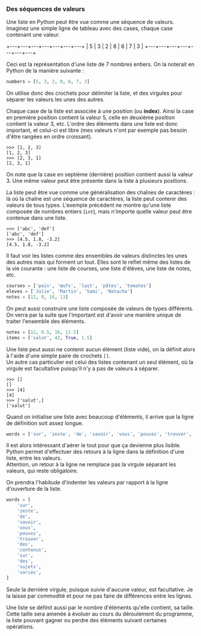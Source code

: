 ### Des séquences de valeurs

Une liste en Python peut être vue comme une séquence de valeurs.
Imaginez une simple ligne de tableau avec des cases, chaque case contenant une valeur.

+---+---+---+---+---+---+---+
| 5 | 3 | 2 | 8 | 6 | 7 | 3 |
+---+---+---+---+---+---+---+

Ceci est la représentation d'une liste de 7 nombres entiers.
On la noterait en Python de la manière suivante :

```python
numbers = [5, 3, 2, 8, 6, 7, 3]
```

On utilise donc des crochets pour délimiter la liste, et des virgules pour séparer les valeurs les unes des autres.

Chaque case de la liste est associée à une position (ou **index**). Ainsi la case en première position contient la valeur 5, celle en deuxième position contient la valeur 3, etc.
L'ordre des éléments dans une liste est donc important, et celui-ci est libre (mes valeurs n'ont par exemple pas besoin d'être rangées en ordre croissant).

```pycon
>>> [1, 2, 3]
[1, 2, 3]
>>> [2, 3, 1]
[2, 3, 1]
```

On note que la case en septième (dernière) position contient aussi la valeur 3. Une même valeur peut être présente dans la liste à plusieurs positions.

La liste peut être vue comme une généralisation des chaînes de caractères : là où la chaîne est une séquence de caractères, la liste peut contenir des valeurs de tous types.
L'exemple précédent ne montre qu'une liste composée de nombres entiers (`int`), mais n'importe quelle valeur peut être contenue dans une liste.

```pycon
>>> ['abc', 'def']
['abc', 'def']
>>> [4.5, 1.8, -3.2]
[4.5, 1.8, -3.2]
```

Il faut voir les listes comme des ensembles de valeurs distinctes les unes des autres mais qui forment un tout.
Elles sont le reflet même des listes de la vie courante : une liste de courses, une liste d'élèves, une liste de notes, etc.

```python
courses = ['pain', 'œufs', 'lait', 'pâtes', 'tomates']
eleves = ['Julie', 'Martin', 'Sami', 'Natacha']
notes = [12, 9, 16, 13]
```

On peut aussi construire une liste composée de valeurs de types différents.
On verra par la suite que l'important est d'avoir une manière unique de traiter l'ensemble des éléments.

```python
notes = [12, 8.5, 16, 12.5]
items = ['salut', 42, True, 1.5]
```

Une liste peut aussi ne contenir aucun élément (liste vide), on la définit alors à l'aide d'une simple paire de crochets `[]`.  
Un autre cas particulier est celui des listes contenant un seul élément, où la virgule est facultative puisqu'il n'y a pas de valeurs à séparer.

```pycon
>>> []
[]
>>> [4]
[4]
>>> ['salut',]
['salut']
```

Quand on initialise une liste avec beaucoup d'éléments, il arrive que la ligne de définition soit assez longue.

```python
words = ['sur', 'zeste', 'de', 'savoir', 'vous', 'pouvez', 'trouver', 'des', 'contenus', 'sur', 'des', 'sujets', 'variés']
```

Il est alors intéressant d'aérer le tout pour que ça devienne plus lisible.
Python permet d'effectuer des retours à la ligne dans la définition d'une liste, entre les valeurs.  
Attention, un retour à la ligne ne remplace pas la virgule séparant les valeurs, qui reste obligatoire.

On prendra l'habitude d'indenter les valeurs par rapport à la ligne d'ouverture de la liste.

```python
words = [
    'sur',
    'zeste',
    'de',
    'savoir',
    'vous',
    'pouvez',
    'trouver',
    'des',
    'contenus',
    'sur',
    'des',
    'sujets',
    'variés',
]
```

Seule la dernière virgule, puisque suivie d'aucune valeur, est facultative.
Je la laisse par commodité et pour ne pas faire de différences entre les lignes.

Une liste se définit aussi par le nombre d'éléments qu'elle contient, sa taille.
Cette taille sera amenée à évoluer au cours du déroulement du programme, la liste pouvant gagner ou perdre des éléments suivant certaines opérations.
